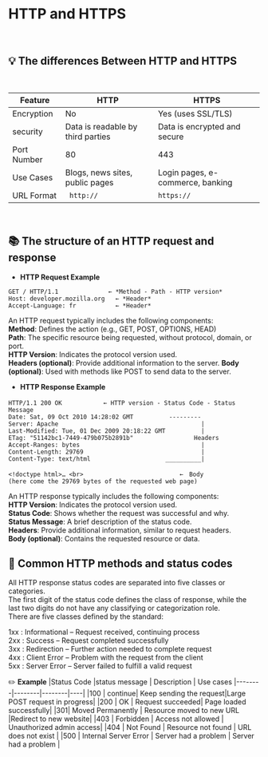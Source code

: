 # HTTP and HTTPS
<br>

## :bulb: The differences Between HTTP and HTTPS
<br>

| Feature |    HTTP    | HTTPS |
|---------|---------|-------|
|Encryption  | No | Yes (uses SSL/TLS)|
| security| Data is readable by third parties | Data is encrypted and secure |
| Port Number | 80 | 443 |
| Use Cases | Blogs, news sites, public pages | Login pages, e-commerce, banking |
| URL Format |``` http://```| ```https://```|
<br>

## :books:  The structure of an HTTP request and response
- **HTTP Request Example**
```
GET / HTTP/1.1              ← *Method - Path - HTTP version*
Host: developer.mozilla.org   ← *Header*
Accept-Language: fr           ← *Header*
```
An HTTP request typically includes the following components:<br>
**Method**: Defines the action (e.g., GET, POST, OPTIONS, HEAD)<br>
**Path**: The specific resource being requested, without protocol, domain, or port.<br>
**HTTP Version**: Indicates the protocol version used.<br>
**Headers (optional)**: Provide additional information to the server.
**Body (optional)**: Used with methods like POST to send data to the server.



- **HTTP Response Example**
```
HTTP/1.1 200 OK　　　　　　　← HTTP version - Status Code - Status Message
Date: Sat, 09 Oct 2010 14:28:02 GMT          ---------
Server: Apache                                        |
Last-Modified: Tue, 01 Dec 2009 20:18:22 GMT          |
ETag: "51142bc1-7449-479b075b2891b"                 Headers
Accept-Ranges: bytes                                  |
Content-Length: 29769                                 |
Content-Type: text/html                     __________|

<!doctype html>… <br>                           ←　Body
(here come the 29769 bytes of the requested web page)
```
An HTTP response typically includes the following components:<br>
**HTTP Version**: Indicates the protocol version used.<br>
**Status Code**: Shows whether the request was successful and why.<br>
**Status Message**: A brief description of the status code.<br>
**Headers**: Provide additional information, similar to request headers.<br>
**Body (optional)**: Contains the requested resource or data.




## :page_with_curl: Common HTTP methods and status codes 
All HTTP response status codes are separated into five classes or categories.<br>
The first digit of the status code defines the class of response, while the last two digits do not have any classifying or categorization role. <br>
There are five classes defined by the standard:

1xx : Informational – Request received, continuing process<br>
2xx : Success – Request completed successfully<br>
3xx : Redirection – Further action needed to complete request<br>
4xx : Client Error – Problem with the request from the client<br>
5xx : Server Error – Server failed to fulfill a valid request<br>

:pencil2: **Example**
|Status Code |status message | Description |  Use cases
|--------|--------|--------|----|
|100 | continue| Keep sending the request|Large POST request in progress|
|200 | OK | Request succeeded| Page loaded successfully|
|301| Moved Permanently | Resource moved to new URL |Redirect to new website|
|403 | Forbidden | Access not allowed | Unauthorized admin access|
|404 | Not Found | Resource not found | URL does not exist |
|500 | Internal Server Error | Server had a problem | Server had a problem |
